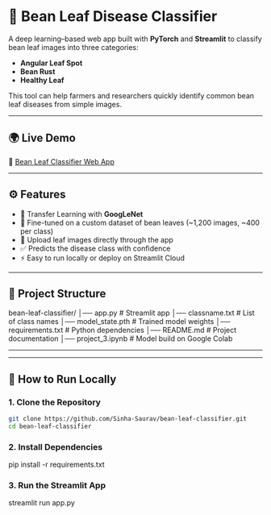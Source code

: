 # 🌱 Bean Leaf Disease Classifier

A deep learning–based web app built with **PyTorch** and **Streamlit** to classify bean leaf images into three categories:

- **Angular Leaf Spot**  
- **Bean Rust**  
- **Healthy Leaf**

This tool can help farmers and researchers quickly identify common bean leaf diseases from simple images.

---

## 🌍 Live Demo
🔗 [Bean Leaf Classifier Web App](https://plant-disease-classification-prototype.streamlit.app/)

---

## ⚙️ Features
- 🧠 Transfer Learning with **GoogLeNet**
- 🎯 Fine-tuned on a custom dataset of bean leaves (~1,200 images, ~400 per class)
- 📸 Upload leaf images directly through the app
- ✅ Predicts the disease class with confidence
- ⚡ Easy to run locally or deploy on Streamlit Cloud

---

## 📂 Project Structure
bean-leaf-classifier/
│── app.py # Streamlit app
│── classname.txt # List of class names
│── model_state.pth # Trained model weights
│── requirements.txt # Python dependencies
│── README.md # Project documentation
│── project_3.ipynb # Model build on Google Colab

---


---

## 🚀 How to Run Locally

### 1. Clone the Repository
```bash
git clone https://github.com/Sinha-Saurav/bean-leaf-classifier.git
cd bean-leaf-classifier
```
### 2. Install Dependencies
pip install -r requirements.txt
### 3. Run the Streamlit App
streamlit run app.py
